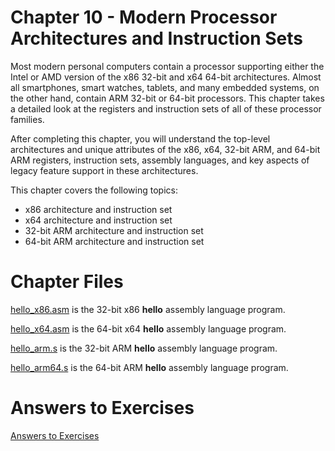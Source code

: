 # Chapter 10 - Modern Processor Architectures and Instruction Sets

Most modern personal computers contain a processor supporting either the Intel or AMD
version of the x86 32-bit and x64 64-bit architectures. Almost all smartphones, smart
watches, tablets, and many embedded systems, on the other hand, contain ARM 32-bit
or 64-bit processors. This chapter takes a detailed look at the registers and instruction
sets of all of these processor families.

After completing this chapter, you will understand the top-level architectures and unique
attributes of the x86, x64, 32-bit ARM, and 64-bit ARM registers, instruction sets,
assembly languages, and key aspects of legacy feature support in these architectures.

This chapter covers the following topics:
* x86 architecture and instruction set
* x64 architecture and instruction set
* 32-bit ARM architecture and instruction set
* 64-bit ARM architecture and instruction set

# Chapter Files

[hello_x86.asm](src/hello_x86.asm) is the 32-bit x86 **hello** assembly language program.

[hello_x64.asm](src/hello_x64.asm) is the 64-bit x64 **hello** assembly language program.

[hello_arm.s](src/hello_arm.s) is the 32-bit ARM **hello** assembly language program.

[hello_arm64.s](src/hello_arm64.s) is the 64-bit ARM **hello** assembly language program.

# Answers to Exercises
[Answers to Exercises](Answers%20to%20Exercises/)